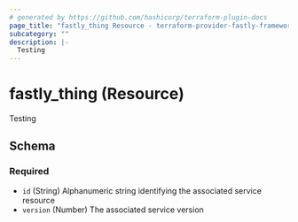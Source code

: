 ```yaml
---
# generated by https://github.com/hashicorp/terraform-plugin-docs
page_title: "fastly_thing Resource - terraform-provider-fastly-framework"
subcategory: ""
description: |-
  Testing
---
```


# fastly_thing (Resource)

Testing



<!-- schema generated by tfplugindocs -->
## Schema

### Required

- `id` (String) Alphanumeric string identifying the associated service resource
- `version` (Number) The associated service version


